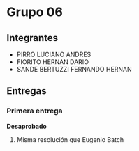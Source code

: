 # Grupo 06

## Integrantes

* PIRRO LUCIANO ANDRES
* FIORITO HERNAN DARIO
* SANDE BERTUZZI FERNANDO HERNAN

## Entregas

### Primera entrega

**Desaprobado**

1. Misma resolución que Eugenio Batch

